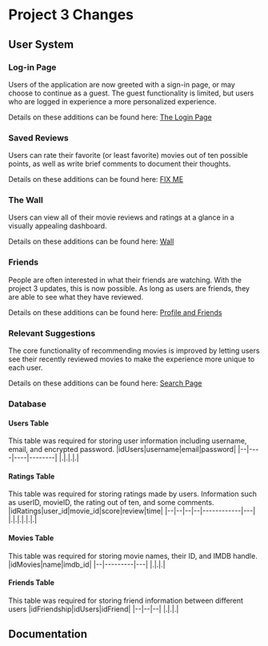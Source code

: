 # Project 3 Changes
## User System
### Log-in Page
Users of the application are now greeted with a sign-in page, or may choose to continue as a guest. The guest functionality is limited, but users who are logged in experience a more personalized experience.

Details on these additions can be found here: [The Login Page](https://github.com/brwali/PopcornPicks/blob/master/docs/frontend.md#the-login-page)

### Saved Reviews
Users can rate their favorite (or least favorite) movies out of ten possible points, as well as write brief comments to document their thoughts.

Details on these additions can be found here: [FIX ME](https://github.com/brwali/PopcornPicks)

### The Wall
Users can view all of their movie reviews and ratings at a glance in a visually appealing dashboard.

Details on these additions can be found here: [Wall](https://github.com/brwali/PopcornPicks/blob/master/docs/frontend.md#walljs)

### Friends
People are often interested in what their friends are watching. With the project 3 updates, this is now possible. As long as users are friends, they are able to see what they have reviewed.

Details on these additions can be found here: [Profile and Friends](https://github.com/brwali/PopcornPicks/blob/master/docs/frontend.md#the-profile-page)

### Relevant Suggestions
The core functionality of recommending movies is improved by letting users see their recently reviewed movies to make the experience more unique to each user.

Details on these additions can be found here: [Search Page](https://github.com/brwali/PopcornPicks/blob/master/docs/frontend.md#search-page)

### Database
#### Users Table
This table was required for storing user information including username, email, and encrypted password.
|idUsers|username|email|password|
|--|----|----|--------|
|.|.|.|.|

#### Ratings Table
This table was required for storing ratings made by users. Information such as userID, movieID, the rating out of ten, and some comments.
|idRatings|user_id|movie_id|score|review|time|
|--|--|--|--|------------|---|
|.|.|.|.|.|.|

#### Movies Table
This table was required for storing movie names, their ID, and IMDB handle.
|idMovies|name|imdb_id|
|--|---------|---|
|.|.|.|

#### Friends Table
This table was required for storing friend information between different users
|idFriendship|idUsers|idFriend|
|--|--|--|
|.|.|.|

## Documentation
